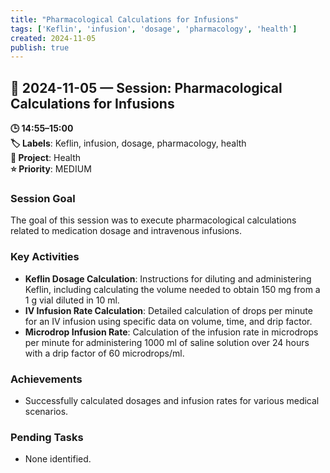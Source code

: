 ```yaml
---
title: "Pharmacological Calculations for Infusions"
tags: ['Keflin', 'infusion', 'dosage', 'pharmacology', 'health']
created: 2024-11-05
publish: true
---
```


## 📅 2024-11-05 — Session: Pharmacological Calculations for Infusions

**🕒 14:55–15:00**  
**🏷️ Labels**: Keflin, infusion, dosage, pharmacology, health  
**📂 Project**: Health  
**⭐ Priority**: MEDIUM  


### Session Goal
The goal of this session was to execute pharmacological calculations related to medication dosage and intravenous infusions.

### Key Activities
- **Keflin Dosage Calculation**: Instructions for diluting and administering Keflin, including calculating the volume needed to obtain 150 mg from a 1 g vial diluted in 10 ml.
- **IV Infusion Rate Calculation**: Detailed calculation of drops per minute for an IV infusion using specific data on volume, time, and drip factor.
- **Microdrop Infusion Rate**: Calculation of the infusion rate in microdrops per minute for administering 1000 ml of saline solution over 24 hours with a drip factor of 60 microdrops/ml.

### Achievements
- Successfully calculated dosages and infusion rates for various medical scenarios.

### Pending Tasks
- None identified.
